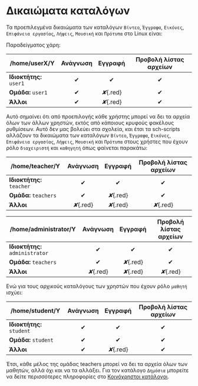 # Δικαιώματα καταλόγων

Τα προεπιλεγμένα δικαιώματα των καταλόγων `Βίντεο`, `Έγγραφα`,
`Εικόνες`, `Επιφάνεια εργασίας`, `Λήψεις`, `Μουσική` και
`Πρότυπα` στο Linux είναι:

Παραδείγματος χάρη:

| /home/userΧ/Υ           | Ανάγνωση |  Εγγραφή  | Προβολή λίστας αρχείων  |
|-------------------------|:--------:|:---------:|:-----------------------:|
| **Ιδιοκτήτης:** `user1` |     ✔    |     ✔     |            ✔            |
| **Ομάδα:** `user1`      |     ✔    | *✘*{.red} |            ✔            |
| **Άλλοι**               |     ✔    | *✘*{.red} |            ✔            |

Αυτό σημαίνει ότι από προεπιλογής κάθε χρήστης μπορεί να δει τα αρχεία όλων των
άλλων χρηστών, εκτός από κάποιους κρυφούς φακέλους ρυθμίσεων. Αυτό δεν μας
βολεύει στα σχολεία, και έτσι τα sch-scripts αλλάζουν τα δικαιώματα των
καταλόγων `Βίντεο`, `Έγγραφα`, `Εικόνες`, `Επιφάνεια εργασίας`, `Λήψεις`,
`Μουσική` και `Πρότυπα` στους χρήστες που έχουν ρόλο `διαχειριστή` και `καθηγητή`
όπως φαίνεται παρακάτω:

| /home/teacher/Y           |  Ανάγνωση |  Εγγραφή  | Προβολή λίστας αρχείων  |
|---------------------------|:---------:|:---------:|:-----------------------:|
| **Ιδιοκτήτης:** `teacher` |     ✔     |     ✔     |            ✔            |
| **Ομάδα:** `teachers`     |     ✔     | *✘*{.red} |            ✔            |
| **Άλλοι**                 | *✘*{.red} | *✘*{.red} |        *✘*{.red}        |

| /home/administrator/Y           |  Ανάγνωση |  Εγγραφή  | Προβολή λίστας αρχείων  |
|---------------------------------|:---------:|:---------:|:-----------------------:|
| **Ιδιοκτήτης:** `administrator` |     ✔     |     ✔     |            ✔            |
| **Ομάδα:** `teachers`           |     ✔     | *✘*{.red} |            ✔            |
| **Άλλοι**                       | *✘*{.red} | *✘*{.red} |        *✘*{.red}        |

Ενώ για τους αρχικούς καταλόγους των χρηστών που έχουν ρόλο `μαθητή`
ισχύει:

| /home/student/Y           | Ανάγνωση |  Εγγραφή  | Προβολή λίστας αρχείων  |
|---------------------------|:--------:|:---------:|:-----------------------:|
| **Ιδιοκτήτης:** `student` |     ✔    |     ✔     |            ✔            |
| **Ομάδα:** `student`      |     ✔    |     ✔     |            ✔            |
| **Άλλοι**                 |     ✔    | *✘*{.red} |            ✔            |

Έτσι, κάθε μέλος της ομάδας teachers μπορεί να δει τα αρχεία όλων των μαθητών,
αλλά όχι και να τα αλλάξει. Για τον κατάλογο `Δημόσια` μπορείτε να δείτε
περισσότερες πληροφορίες στο [Κοινόχρηστοι κατάλογοι](../shared-folders.md).
